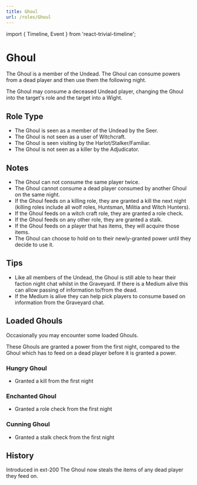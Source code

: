 ```yaml
---
title: Ghoul
url: /roles/Ghoul
---
```


import { Timeline, Event } from 'react-trivial-timeline';

# Ghoul

The Ghoul is a member of the Undead. The Ghoul can consume powers from a dead player and then use them the following night.

The Ghoul may consume a deceased Undead player, changing the Ghoul into the target's role and the target into a Wight.

## Role Type

- The Ghoul is seen as a member of the Undead by the Seer.
- The Ghoul is not seen as a user of Witchcraft.
- The Ghoul is seen visiting by the Harlot/Stalker/Familiar.
- The Ghoul is not seen as a killer by the Adjudicator.

## Notes

- The Ghoul can not consume the same player twice.
- The Ghoul cannot consume a dead player consumed by another Ghoul on the same night.
- If the Ghoul feeds on a killing role, they are granted a kill the next night (killing roles include all wolf roles, Huntsman, Militia and Witch Hunters).
- If the Ghoul feeds on a witch craft role, they are granted a role check.
- If the Ghoul feeds on any other role, they are granted a stalk.
- If the Ghoul feeds on a player that has items, they will acquire those items.
- The Ghoul can choose to hold on to their newly-granted power until they decide to use it.

## Tips

- Like all members of the Undead, the Ghoul is still able to hear their faction night chat whilst in the Graveyard. If there is a Medium alive this can allow passing of information to/from the dead.
- If the Medium is alive they can help pick players to consume based on information from the Graveyard chat.

## Loaded Ghouls

Occasionally you may encounter some loaded Ghouls.

These Ghouls are granted a power from the first night, compared to the Ghoul which has to feed on a dead player before it is granted a power.

### Hungry Ghoul

- Granted a kill from the first night

### Enchanted Ghoul

- Granted a role check from the first night

### Cunning Ghoul

- Granted a stalk check from the first night

## History

<Timeline lineColor="white">
  <Event interval="2018-01-01">Introduced in ext-200</Event>
  <Event interval="2020-05-10">The Ghoul now steals the items of any dead player they feed on.</Event>
</Timeline>
